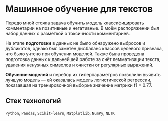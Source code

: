 # Машинное обучение для текстов

Передо мной стояла задача обучить модель классифицировать комментарии на позитивные и негативные. В моём распоряжении был набор данных с разметкой о токсичности комментариев.

На этапе **подготовки** в данных не было обнаружено выбросов и дубликатов, однако был заметен дисбаланс классов целевого признака, что было учтено при обучении моделей. Также была проведена подготовка данных к дальнейшей работе за счёт лемматизации текста, удаления ненужных символов и очистки от регулярных выражений.

**Обучение моделей** и перебор их гиперпараметров позволили выявить лучшую модель — ей оказалась модель логистической регрессии, показавшая на тренировочной выборке значение метрики f1 = 0.77.

## Стек технологий
`Python`, `Pandas`, `Scikit-learn`, `Matplotlib`, `NumPy`, `NLTK`
